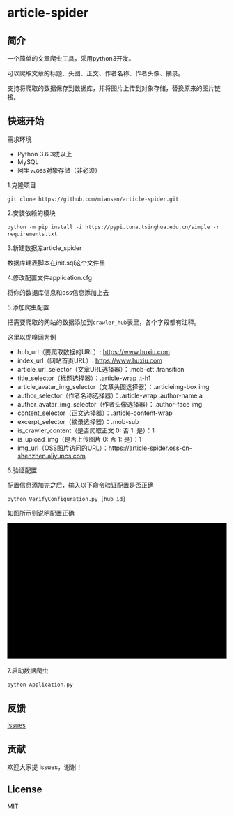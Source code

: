 # article-spider

## 简介

一个简单的文章爬虫工具，采用python3开发。

可以爬取文章的标题、头图、正文、作者名称、作者头像、摘录。

支持将爬取的数据保存到数据库，并将图片上传到对象存储，替换原来的图片链接。

## 快速开始

需求环境

- Python 3.6.3或以上
- MySQL
- 阿里云oss对象存储（非必须）

1.克隆项目

```
git clone https://github.com/miansen/article-spider.git
```

2.安装依赖的模块

```
python -m pip install -i https://pypi.tuna.tsinghua.edu.cn/simple -r requirements.txt
```

3.新建数据库article_spider

数据库建表脚本在init.sql这个文件里

4.修改配置文件application.cfg

将你的数据库信息和oss信息添加上去

5.添加爬虫配置

把需要爬取的网站的数据添加到`crawler_hub`表里，各个字段都有注释。

这里以虎嗅网为例

- hub_url（要爬取数据的URL）: https://www.huxiu.com
- index_url（网站首页URL）: https://www.huxiu.com
- article_url_selector（文章URL选择器）：.mob-ctt .transition
- title_selector（标题选择器）：.article-wrap .t-h1
- article_avatar_img_selector（文章头图选择器）：.articleimg-box img
- author_selector（作者名称选择器）：.article-wrap .author-name a
- author_avatar_img_selector（作者头像选择器）：.author-face img
- content_selector（正文选择器）：.article-content-wrap
- excerpt_selector（摘录选择器）：.mob-sub
- is_crawler_content（是否爬取正文 0: 否 1: 是）：1
- is_upload_img（是否上传图片 0: 否 1: 是）：1
- img_url（OSS图片访问的URL）：https://article-spider.oss-cn-shenzhen.aliyuncs.com

6.验证配置

配置信息添加完之后，输入以下命令验证配置是否正确

```
python VerifyConfiguration.py [hub_id]
```

如图所示则说明配置正确

![](https://raw.githubusercontent.com/miansen/miansen.github.io/master/assets/f42d83f4-5be7-41bc-b325-3913ab7c43ae.gif)

7.启动数据爬虫

```
python Application.py
```

## 反馈

[issues](https://github.com/miansen/article-spider/issues)

## 贡献

欢迎大家提 issues，谢谢！

## License

MIT